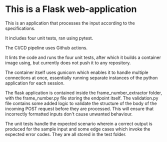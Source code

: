 # This is a Flask web-application

This is an application that processes the input according to the specifications.

It includes four unit tests, ran using pytest.

The CI/CD pipeline uses Github actions.

It lints the code and runs the four unit tests, after which it builds a container
image using, but currently does not push it to any repository.

The container itself uses gunicorn which enables it to handle multiple connections
at once, essentially running separate instances of the python application 
for each session.

The flask application is contained inside the frame_number_extractor folder,
with the frame_number.py file storing the endpoint itself. The validation.py file
contains some added logic to validate the structure of the body of the incoming
POST request before they are processed. This will ensure that incorrectly formatted
inputs don't cause unwanted behaviour.

The unit tests handle the expected scenario wherein a correct output is produced for
the sample input and some edge cases which invoke the expected error codes. They are
all stored in the test folder.